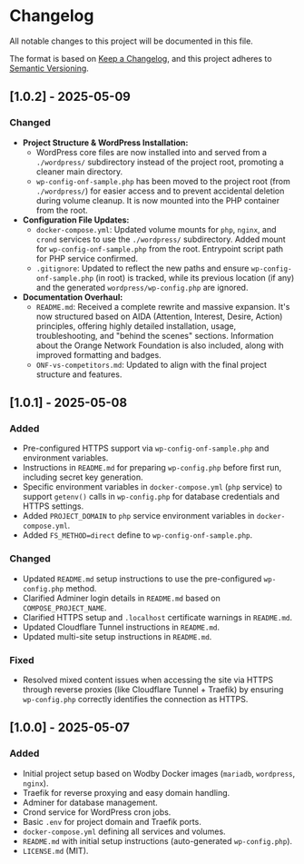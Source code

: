 # Changelog

All notable changes to this project will be documented in this file.

The format is based on [Keep a Changelog](https://keepachangelog.com/en/1.0.0/),
and this project adheres to [Semantic Versioning](https://semver.org/spec/v2.0.0.html).

## [1.0.2] - 2025-05-09

### Changed
- **Project Structure & WordPress Installation:**
  - WordPress core files are now installed into and served from a `./wordpress/` subdirectory instead of the project root, promoting a cleaner main directory.
  - `wp-config-onf-sample.php` has been moved to the project root (from `./wordpress/`) for easier access and to prevent accidental deletion during volume cleanup. It is now mounted into the PHP container from the root.
- **Configuration File Updates:**
  - `docker-compose.yml`: Updated volume mounts for `php`, `nginx`, and `crond` services to use the `./wordpress/` subdirectory. Added mount for `wp-config-onf-sample.php` from the root. Entrypoint script path for PHP service confirmed.
  - `.gitignore`: Updated to reflect the new paths and ensure `wp-config-onf-sample.php` (in root) is tracked, while its previous location (if any) and the generated `wordpress/wp-config.php` are ignored.
- **Documentation Overhaul:**
  - `README.md`: Received a complete rewrite and massive expansion. It's now structured based on AIDA (Attention, Interest, Desire, Action) principles, offering highly detailed installation, usage, troubleshooting, and "behind the scenes" sections. Information about the Orange Network Foundation is also included, along with improved formatting and badges.
  - `ONF-vs-competitors.md`: Updated to align with the final project structure and features.

## [1.0.1] - 2025-05-08

### Added
- Pre-configured HTTPS support via `wp-config-onf-sample.php` and environment variables.
- Instructions in `README.md` for preparing `wp-config.php` before first run, including secret key generation.
- Specific environment variables in `docker-compose.yml` (`php` service) to support `getenv()` calls in `wp-config.php` for database credentials and HTTPS settings.
- Added `PROJECT_DOMAIN` to `php` service environment variables in `docker-compose.yml`.
- Added `FS_METHOD=direct` define to `wp-config-onf-sample.php`.

### Changed
- Updated `README.md` setup instructions to use the pre-configured `wp-config.php` method.
- Clarified Adminer login details in `README.md` based on `COMPOSE_PROJECT_NAME`.
- Clarified HTTPS setup and `.localhost` certificate warnings in `README.md`.
- Updated Cloudflare Tunnel instructions in `README.md`.
- Updated multi-site setup instructions in `README.md`.

### Fixed
- Resolved mixed content issues when accessing the site via HTTPS through reverse proxies (like Cloudflare Tunnel + Traefik) by ensuring `wp-config.php` correctly identifies the connection as HTTPS.

## [1.0.0] - 2025-05-07

### Added
- Initial project setup based on Wodby Docker images (`mariadb`, `wordpress`, `nginx`).
- Traefik for reverse proxying and easy domain handling.
- Adminer for database management.
- Crond service for WordPress cron jobs.
- Basic `.env` for project domain and Traefik ports.
- `docker-compose.yml` defining all services and volumes.
- `README.md` with initial setup instructions (auto-generated `wp-config.php`).
- `LICENSE.md` (MIT). 